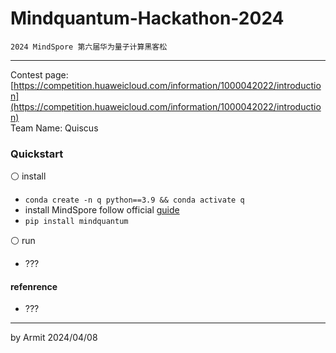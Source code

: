 # Mindquantum-Hackathon-2024

    2024 MindSpore 第六届华为量子计算黑客松

----

Contest page: [https://competition.huaweicloud.com/information/1000042022/introduction](https://competition.huaweicloud.com/information/1000042022/introduction)  
Team Name: Quiscus  


### Quickstart

⚪ install

- `conda create -n q python==3.9 && conda activate q`
- install MindSpore follow official [guide](https://www.mindspore.cn/install)
- `pip install mindquantum`

⚪ run

- ???


#### refenrence

- ???

----
by Armit
2024/04/08

